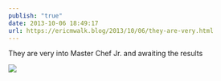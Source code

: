 ```yaml
---
publish: "true"
date: 2013-10-06 18:49:17
url: https://ericmwalk.blog/2013/10/06/they-are-very.html
---
```


They are very into Master Chef Jr. and awaiting the results

![](https://ericmwalk.blog/uploads/2022/e80a74d6cf.jpg)
